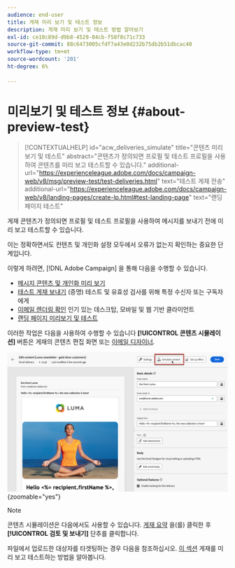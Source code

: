 ```yaml
---
audience: end-user
title: 게재 미리 보기 및 테스트 정보
description: 게재 미리 보기 및 테스트 방법 알아보기
exl-id: ce10c89d-d9b8-4529-84cb-f58f8c71c733
source-git-commit: 88c6473005cfdf7a43e0d232b75db2b51dbcac40
workflow-type: tm+mt
source-wordcount: '201'
ht-degree: 6%

---
```


# 미리보기 및 테스트 정보 {#about-preview-test}

>[!CONTEXTUALHELP]
>id="acw_deliveries_simulate"
>title="콘텐츠 미리보기 및 테스트"
>abstract="콘텐츠가 정의되면 프로필 및 테스트 프로필을 사용하여 콘텐츠를 미리 보고 테스트할 수 있습니다."
>additional-url="https://experienceleague.adobe.com/docs/campaign-web/v8/msg/preview-test/test-deliveries.html" text="테스트 게재 전송"
>additional-url="https://experienceleague.adobe.com/docs/campaign-web/v8/landing-pages/create-lp.html#test-landing-page" text="랜딩 페이지 테스트"

게재 콘텐츠가 정의되면 프로필 및 테스트 프로필을 사용하여 메시지를 보내기 전에 미리 보고 테스트할 수 있습니다.

이는 정확하면서도 컨텐츠 및 개인화 설정 모두에서 오류가 없는지 확인하는 중요한 단계입니다.

이렇게 하려면, [!DNL Adobe Campaign] 을 통해 다음을 수행할 수 있습니다.

* [메시지 콘텐츠 및 개인화 미리 보기](preview-content.md)
* [테스트 게재 보내기](test-deliveries.md) (증명) 테스트 및 유효성 검사를 위해 특정 수신자 또는 구독자에게
* [이메일 렌더링 확인](email-rendering.md) 인기 있는 데스크탑, 모바일 및 웹 기반 클라이언트
* [랜딩 페이지 미리보기 및 테스트](../landing-pages/create-lp.md#test-landing-page)

이러한 작업은 다음을 사용하여 수행할 수 있습니다 **[!UICONTROL 콘텐츠 시뮬레이션]** 버튼은 게재의 콘텐츠 편집 화면 또는 [이메일 디자이너](../email/get-started-email-designer.md).

![](assets/simulate-button.png){zoomable=&quot;yes&quot;}

>[!NOTE]
>
>콘텐츠 시뮬레이션은 다음에서도 사용할 수 있습니다. [게재 요약](../monitor/prepare-send.md) 을(를) 클릭한 후 **[!UICONTROL 검토 및 보내기]** 단추를 클릭합니다.
>
>파일에서 업로드한 대상자를 타겟팅하는 경우 다음을 참조하십시오. [이 섹션](../audience/file-audience.md#preview--test-your-email-test) 게재를 미리 보고 테스트하는 방법을 알아봅니다.
